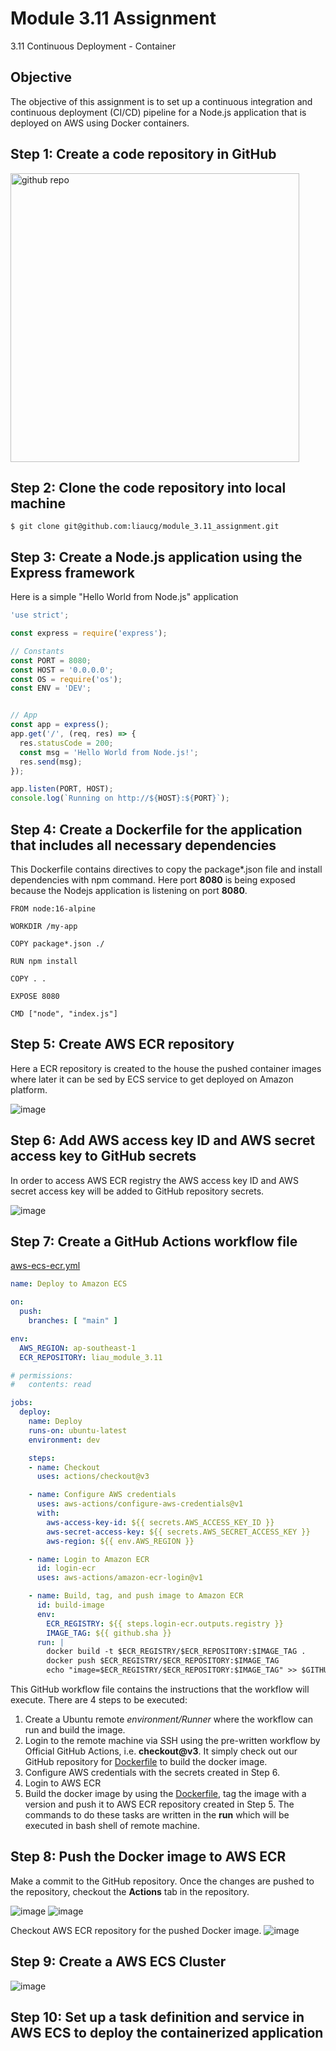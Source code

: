 # Module 3.11 Assignment
3.11 Continuous Deployment - Container

## Objective
The objective of this assignment is to set up a continuous integration and continuous deployment (CI/CD) pipeline for a Node.js application that is deployed on AWS using Docker containers.

## Step 1: Create a code repository in GitHub
<img width="462" alt="github repo" src="https://github.com/liaucg/module_3.11_assignment/assets/22501900/02e85296-eba4-4a42-a75a-e60a02a43755">

## Step 2: Clone the code repository into local machine
```
$ git clone git@github.com:liaucg/module_3.11_assignment.git
```

## Step 3: Create a Node.js application using the Express framework
Here is a simple "Hello World from Node.js" application
```js
'use strict';

const express = require('express');

// Constants
const PORT = 8080;
const HOST = '0.0.0.0';
const OS = require('os');
const ENV = 'DEV';


// App
const app = express();
app.get('/', (req, res) => {
  res.statusCode = 200;
  const msg = 'Hello World from Node.js!';
  res.send(msg);
});

app.listen(PORT, HOST);
console.log(`Running on http://${HOST}:${PORT}`);
```

## Step 4: Create a Dockerfile for the application that includes all necessary dependencies
This Dockerfile contains directives to copy the package*.json file and install dependencies with npm command. Here port **8080** is being exposed because the Nodejs application is listening on port **8080**.
```docker
FROM node:16-alpine

WORKDIR /my-app

COPY package*.json ./

RUN npm install

COPY . .

EXPOSE 8080

CMD ["node", "index.js"]
```
## Step 5: Create AWS ECR repository
Here a ECR repository is created to the house the pushed container images where later it can be sed by ECS service to get deployed on Amazon platform.

![image](https://github.com/liaucg/module_3.11_assignment/assets/22501900/db26051c-c649-4b83-bbfe-80e8d99e3015)

## Step 6: Add AWS access key ID and AWS secret access key to GitHub secrets
In order to access AWS ECR registry the AWS access key ID and AWS secret access key will be added to GitHub repository secrets.

![image](https://github.com/liaucg/module_3.11_assignment/assets/22501900/94969256-0d18-4573-b55d-23dd8277c32c)

## Step 7: Create a GitHub Actions workflow file
[aws-ecs-ecr.yml](.github/workflows/aws-ecs-ecr.yml)
```yml
name: Deploy to Amazon ECS

on:
  push:
    branches: [ "main" ]

env:            
  AWS_REGION: ap-southeast-1     
  ECR_REPOSITORY: liau_module_3.11

# permissions:
#   contents: read

jobs:
  deploy:
    name: Deploy
    runs-on: ubuntu-latest
    environment: dev

    steps:
    - name: Checkout
      uses: actions/checkout@v3

    - name: Configure AWS credentials
      uses: aws-actions/configure-aws-credentials@v1
      with:
        aws-access-key-id: ${{ secrets.AWS_ACCESS_KEY_ID }}
        aws-secret-access-key: ${{ secrets.AWS_SECRET_ACCESS_KEY }}
        aws-region: ${{ env.AWS_REGION }}

    - name: Login to Amazon ECR
      id: login-ecr
      uses: aws-actions/amazon-ecr-login@v1

    - name: Build, tag, and push image to Amazon ECR
      id: build-image
      env:
        ECR_REGISTRY: ${{ steps.login-ecr.outputs.registry }}
        IMAGE_TAG: ${{ github.sha }}
      run: |
        docker build -t $ECR_REGISTRY/$ECR_REPOSITORY:$IMAGE_TAG .
        docker push $ECR_REGISTRY/$ECR_REPOSITORY:$IMAGE_TAG
        echo "image=$ECR_REGISTRY/$ECR_REPOSITORY:$IMAGE_TAG" >> $GITHUB_OUTPUT
```
This GitHub workflow file contains the instructions that the workflow will execute. There are 4 steps to be executed:

1. Create a Ubuntu remote *environment/Runner* where the workflow can run and build the image.
2. Login to the remote machine via SSH using the pre-written workflow by Official GitHub Actions, i.e. **checkout@v3**. It simply check out our GitHub repository for [Dockerfile](Dockerfile) to build the docker image.
3. Configure AWS credentials with the secrets created in Step 6.
4. Login to AWS ECR
5. Build the docker image by using the [Dockerfile](Dockerfile), tag the image with a version and push it to AWS ECR repository created in Step 5. The commands to do these tasks are written in the **run** which will be executed in bash shell of remote machine.

## Step 8: Push the Docker image to AWS ECR
Make a commit to the GitHub repository. Once the changes are pushed to the repository, checkout the **Actions** tab in the repository.

![image](https://github.com/liaucg/module_3.11_assignment/assets/22501900/e6be94fd-b270-413b-b6f5-d124a8866aa9)
![image](https://github.com/liaucg/module_3.11_assignment/assets/22501900/0937c6eb-e95b-4a2d-9cd4-54696a7fb481)

Checkout AWS ECR repository for the pushed Docker image.
![image](https://github.com/liaucg/module_3.11_assignment/assets/22501900/99672a7d-388e-49ab-aaa7-074cf0082105)

## Step 9: Create a AWS ECS Cluster
![image](https://github.com/liaucg/module_3.11_assignment/assets/22501900/1e380c59-81d1-4eae-ac24-434ba9ebf61e)

## Step 10: Set up a task definition and service in AWS ECS to deploy the containerized application



